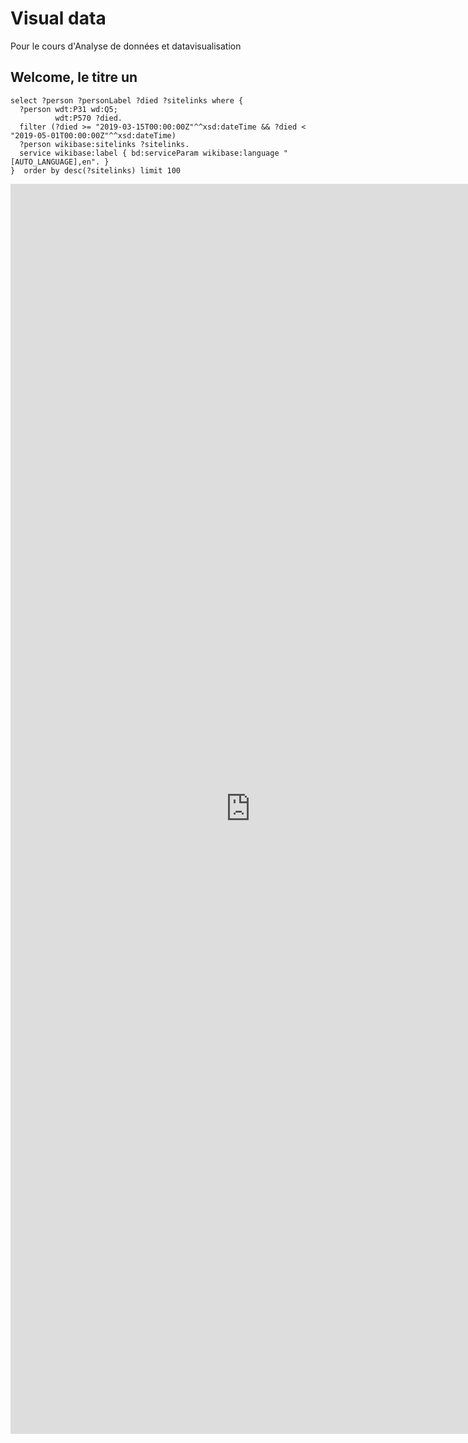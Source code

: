 # Visual data
Pour le cours d'Analyse de données et datavisualisation

## Welcome, le titre un

````Sparql
select ?person ?personLabel ?died ?sitelinks where {
  ?person wdt:P31 wd:Q5;
          wdt:P570 ?died.
  filter (?died >= "2019-03-15T00:00:00Z"^^xsd:dateTime && ?died < "2019-05-01T00:00:00Z"^^xsd:dateTime)
  ?person wikibase:sitelinks ?sitelinks.
  service wikibase:label { bd:serviceParam wikibase:language "[AUTO_LANGUAGE],en". }
}  order by desc(?sitelinks) limit 100
````

<iframe style="width: 80vw; height: 50vh; border: none;" src="https://query.wikidata.org/embed.html#select%20%3Fperson%20%3FpersonLabel%20%3Fdied%20%3Fsitelinks%20where%20%7B%0A%20%20%3Fperson%20wdt%3AP31%20wd%3AQ5%3B%0A%20%20%20%20%20%20%20%20%20%20wdt%3AP570%20%3Fdied.%0A%20%20filter%20%28%3Fdied%20%3E%3D%20%222019-03-15T00%3A00%3A00Z%22%5E%5Exsd%3AdateTime%20%26%26%20%3Fdied%20%3C%20%222019-05-01T00%3A00%3A00Z%22%5E%5Exsd%3AdateTime%29%0A%20%20%3Fperson%20wikibase%3Asitelinks%20%3Fsitelinks.%0A%20%20service%20wikibase%3Alabel%20%7B%20bd%3AserviceParam%20wikibase%3Alanguage%20%22%5BAUTO_LANGUAGE%5D%2Cen%22.%20%7D%0A%7D%20%20order%20by%20desc%28%3Fsitelinks%29%20limit%20100" referrerpolicy="origin" sandbox="allow-scripts allow-same-origin allow-popups" ></iframe>
